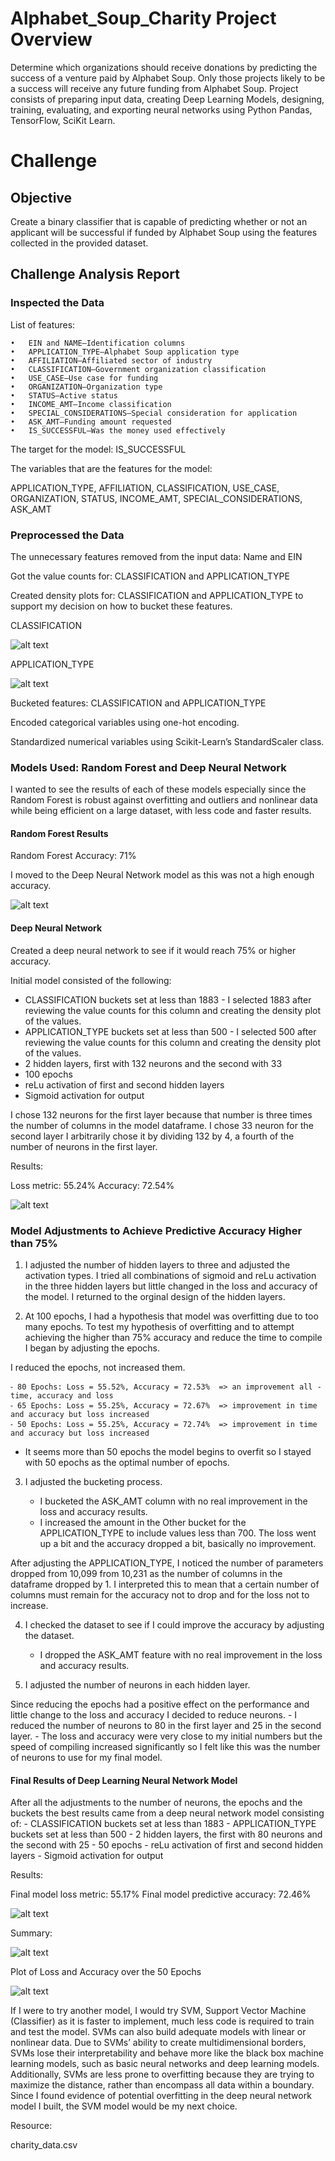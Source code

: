# Alphabet_Soup_Charity Project Overview

Determine which organizations should receive donations by predicting the success of a venture paid by Alphabet Soup. Only those projects likely to be a success will receive any future funding from Alphabet Soup. Project consists of preparing input data, creating Deep Learning Models, designing, training, evaluating, and exporting neural networks using Python Pandas, TensorFlow, SciKit Learn.


# Challenge

## Objective

Create a binary classifier that is capable of predicting whether or not an applicant will be successful if funded by Alphabet Soup using the features collected in the provided dataset.

## Challenge Analysis Report

### Inspected the Data
List of features:

	•	EIN and NAME—Identification columns
	•	APPLICATION_TYPE—Alphabet Soup application type
	•	AFFILIATION—Affiliated sector of industry
	•	CLASSIFICATION—Government organization classification
	•	USE_CASE—Use case for funding
	•	ORGANIZATION—Organization type
	•	STATUS—Active status
	•	INCOME_AMT—Income classification
	•	SPECIAL_CONSIDERATIONS—Special consideration for application
	•	ASK_AMT—Funding amount requested
	•	IS_SUCCESSFUL—Was the money used effectively

The target for the model: IS_SUCCESSFUL

The variables that are the features for the model: 

APPLICATION_TYPE, AFFILIATION, CLASSIFICATION, USE_CASE, ORGANIZATION, STATUS, INCOME_AMT, SPECIAL_CONSIDERATIONS, ASK_AMT

### Preprocessed the Data

The unnecessary features removed from the input data: Name and EIN

Got the value counts for:  CLASSIFICATION and APPLICATION_TYPE 


Created density plots for: CLASSIFICATION and APPLICATION_TYPE to support my decision on how to bucket these features.

CLASSIFICATION 
	
![alt text](https://github.com/Al-Huneidi/Alphabet_Soup_Charity/blob/master/Screenshots/Preprocessing/plt_Class_density.png)
	
	
	
APPLICATION_TYPE 

![alt text](https://github.com/Al-Huneidi/Alphabet_Soup_Charity/blob/master/Screenshots/Preprocessing/plt_App_density.png)
	
	
	
Bucketed features: CLASSIFICATION and APPLICATION_TYPE

Encoded categorical variables using one-hot encoding. 

Standardized numerical variables using Scikit-Learn’s StandardScaler class.


### Models Used: Random Forest and Deep Neural Network

I wanted to see the results of each of these models especially since the Random Forest is robust against overfitting and outliers and nonlinear data while being efficient on a large dataset, with less code and faster results.	

#### Random Forest Results

Random Forest Accuracy: 71%  

I moved to the Deep Neural Network model as this was not a high enough accuracy.

![alt text](https://github.com/Al-Huneidi/Alphabet_Soup_Charity/blob/master/Screenshots/132_33_Deep_NN/Random_Forest_accuracy.png)


#### Deep Neural Network

Created a deep neural network to see if it would reach 75% or higher accuracy.

Initial model consisted of  the following:

- CLASSIFICATION buckets set at less than 1883 - I selected 1883 after reviewing the value counts for this column and creating the density plot of the values.
- APPLICATION_TYPE buckets set at less than 500 - I selected 500 after reviewing the value counts for this column and creating the density plot of the values.
- 2 hidden layers, first with 132 neurons and the second with 33
- 100 epochs
- reLu activation of first and second hidden layers
- Sigmoid activation for output

I chose 132 neurons for the first layer because that number is three times the number of columns in the model dataframe.  I chose 33 neuron for the second layer I arbitrarily chose it by dividing 132 by 4, a fourth of the number of neurons in the first layer. 

Results:

Loss metric: 55.24%	Accuracy: 72.54% 

![alt text](https://github.com/Al-Huneidi/Alphabet_Soup_Charity/blob/master/Screenshots/132_33_Deep_NN/Final_loss_accuracy.png)
	

### Model Adjustments to Achieve Predictive Accuracy Higher than 75%

1. I adjusted the number of hidden layers to three and adjusted the activation types.  I tried all combinations of sigmoid and reLu activation in the three hidden layers but little changed in the loss and accuracy of the model.  I returned to the orginal design of the hidden layers. 


2. At 100 epochs, I had a hypothesis that model was overfitting due to too many epochs. To test my hypothesis of overfitting and to attempt achieving the higher than 75% accuracy and reduce the time to compile I began by adjusting the epochs.

I reduced the epochs, not increased them.

	⁃ 80 Epochs: Loss = 55.52%, Accuracy = 72.53%  => an improvement all - time, accuracy and loss
	⁃ 65 Epochs: Loss = 55.25%, Accuracy = 72.67%  => improvement in time and accuracy but loss increased
	⁃ 50 Epochs: Loss = 55.25%, Accuracy = 72.74%  => improvement in time and accuracy but loss increased
  
* It seems more than 50 epochs the model begins to overfit so I stayed with 50 epochs as the optimal number of epochs.

3. I adjusted the bucketing process.

	- I bucketed the ASK_AMT column with no real improvement in the loss and accuracy results.
	- I increased the amount in the Other bucket for the APPLICATION_TYPE to include values less than 700.  The loss went up a bit and the accuracy dropped a bit, basically no improvement. 
	
After adjusting the APPLICATION_TYPE, I noticed the number of parameters dropped from 10,099 from 10,231 as the number of columns in the dataframe dropped by 1.  I interpreted this to mean that a certain number of columns must remain for the accuracy not to drop and for the loss not to increase. 


4. I checked the dataset to see if I could improve the accuracy by adjusting the dataset.

	- I dropped the ASK_AMT feature with no real improvement in the loss and accuracy results.
  
5. I adjusted the number of neurons in each hidden layer.  

Since reducing the epochs had a positive effect on the performance and little change to the loss and accuracy I decided to reduce neurons.
	- I reduced the number of neurons to 80 in the first layer and 25 in the second layer.
	- The loss and accuracy were very close to my initial numbers but the speed of compiling increased significantly so I felt like this was the number of neurons to use for my final model.
		



#### Final Results of Deep Learning Neural Network Model

After all the adjustments to the number of neurons, the epochs and the buckets the best results came from a deep neural network model consisting of:
	- CLASSIFICATION buckets set at less than 1883
	- APPLICATION_TYPE buckets set at less than 500
	- 2 hidden layers, the first with 80 neurons and the second with 25
	- 50 epochs
	- reLu activation of first and second hidden layers
	- Sigmoid activation for output

Results:

Final model loss metric: 55.17%	Final model predictive accuracy: 72.46% 

![alt text](https://github.com/Al-Huneidi/Alphabet_Soup_Charity/blob/master/Screenshots/80_25_Deep_NN/loss_accuracy.png)


Summary: 

![alt text](https://github.com/Al-Huneidi/Alphabet_Soup_Charity/blob/master/Screenshots/80_25_Deep_NN/Summary.png)


Plot of Loss and Accuracy over the 50 Epochs 

![alt text](https://github.com/Al-Huneidi/Alphabet_Soup_Charity/blob/master/Screenshots/80_25_Deep_NN/plt_Loss_Accuracy.png)


If I were to try another model, I would try SVM, Support Vector Machine (Classifier) as it is faster to implement, much less code is required to train and test the model. SVMs can also build adequate models with linear or nonlinear data. Due to SVMs’ ability to create multidimensional borders, SVMs lose their interpretability and behave more like the black box machine learning models, such as basic neural networks and deep learning models.  Additionally, SVMs are less prone to overfitting because they are trying to maximize the distance, rather than encompass all data within a boundary.  Since I found evidence of potential overfitting in the deep neural network model I built, the SVM model would be my next choice.


Resource:

charity_data.csv
